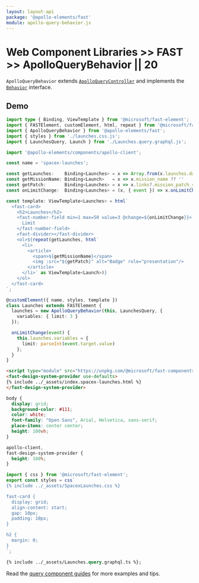 ```yaml
---
layout: layout-api
package: '@apollo-elements/fast'
module: apollo-query-behavior.js
---
```

<!-- ----------------------------------------------------------------------------------------
     Welcome! This file includes automatically generated API documentation.
     To edit the docs that appear within, find the original source file under `packages/*`,
     corresponding to the package name and module in this YAML front-matter block.
     Thank you for your interest in Apollo Elements 😁
------------------------------------------------------------------------------------------ -->

# Web Component Libraries >> FAST >> ApolloQueryBehavior || 20

`ApolloQueryBehavior` extends [`ApolloQueryController`](/api/core/controllers/query/) and implements the [`Behavior`](https://www.fast.design/docs/api/fast-element.behavior) interface.

## Demo

```ts playground fast-query launches.ts
import type { Binding, ViewTemplate } from '@microsoft/fast-element';
import { FASTElement, customElement, html, repeat } from '@microsoft/fast-element';
import { ApolloQueryBehavior } from '@apollo-elements/fast';
import { styles } from './launches.css.js';
import { LaunchesQuery, Launch } from './Launches.query.graphql.js';

import '@apollo-elements/components/apollo-client';

const name = 'spacex-launches';

const getLaunches:    Binding<Launches> = x => Array.from(x.launches.data?.launchesPast ?? []);
const getMissionName: Binding<Launch>   = x => x.mission_name ?? ''
const getPatch:       Binding<Launches> = x => x.links?.mission_patch_small;
const onLimitChange:  Binding<Launches> = (x, { event }) => x.onLimitChange(event);

const template: ViewTemplate<Launches> = html`
  <fast-card>
    <h2>Launches</h2>
    <fast-number-field min=1 max=50 value=3 @change=${onLimitChange}}>
      Limit
    </fast-number-field>
    <fast-divider></fast-divider>
    <ol>${repeat(getLaunches, html`
      <li>
        <article>
          <span>${getMissionName}</span>
          <img :src="${getPatch}" alt="Badge" role="presentation"/>
        </article>
      </li>` as ViewTemplate<Launch>)}
    </ol>
  </fast-card>
`;

@customElement({ name, styles, template })
class Launches extends FASTElement {
  launches = new ApolloQueryBehavior(this, LaunchesQuery, {
    variables: { limit: 3 }
  });

  onLimitChange(event) {
    this.launches.variables = {
      limit: parseInt(event.target.value)
    };
  }
}
```


```html playground-file fast-query index.html
<script type="module" src="https://unpkg.com/@microsoft/fast-components"></script>
<fast-design-system-provider use-defaults>
{% include ../_assets/index.spacex-launches.html %}
</fast-design-system-provider>
```

```css playground-file fast-query style.css
body {
  display: grid;
  background-color: #111;
  color: white;
  font-family: "Open Sans", Arial, Helvetica, sans-serif;
  place-items: center center;
  height: 100vh;
}

apollo-client,
fast-design-system-provider {
  height: 100%;
}
```

```js playground-file fast-query launches.css.js
import { css } from '@microsoft/fast-element';
export const styles = css`
{% include ../_assets/SpacexLaunches.css %}

fast-card {
  display: grid;
  align-content: start;
  gap: 10px;
  padding: 10px;
}

h2 {
  margin: 0;
}
`;
```

```graphql playground-file fast-query Launches.query.graphql.ts
{% include ../_assets/Launches.query.graphql.ts %};
```

Read the [query component guides](/guides/usage/queries/) for more examples and tips.
